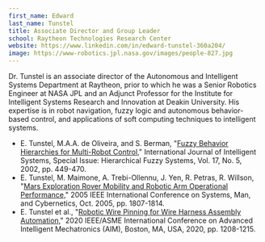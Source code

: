 ```yaml
---
first_name: Edward
last_name: Tunstel
title: Associate Director and Group Leader
school: Raytheon Technologies Research Center
website: https://www.linkedin.com/in/edward-tunstel-360a204/
image: https://www-robotics.jpl.nasa.gov/images/people-827.jpg
---
```

Dr. Tunstel is an associate director of the Autonomous and Intelligent Systems Department at Raytheon, prior to which he was a Senior Robotics Engineer at NASA JPL and an Adjunct Professor for the Institute for Intelligent Systems Research and Innovation at Deakin University. His expertise is in robot navigation, fuzzy logic and autonomous behavior-based control, and applications of soft computing techniques to intelligent systems.
- E. Tunstel, M.A.A. de Oliveira, and S. Berman, "[Fuzzy Behavior Hierarchies for Multi-Robot Control,](https://onlinelibrary.wiley.com/doi/pdf/10.1002/int.10032)" International Journal of Intelligent Systems, Special Issue: Hierarchical Fuzzy Systems, Vol. 17, No. 5, 2002, pp. 449-470.
- E. Tunstel, M. Maimone, A. Trebi-Ollennu, J. Yen, R. Petras, R. Willson, "[Mars Exploration Rover Mobility and Robotic Arm Operational Performance,](https://ieeexplore.ieee.org/stamp/stamp.jsp?arnumber=1571410)" 2005 IEEE International Conference on Systems, Man, and Cybernetics, Oct. 2005, pp. 1807-1814.
- E. Tunstel et al., "[Robotic Wire Pinning for Wire Harness Assembly Automation,](https://ieeexplore.ieee.org/stamp/stamp.jsp?arnumber=9158905)" 2020 IEEE/ASME International Conference on Advanced Intelligent Mechatronics (AIM), Boston, MA, USA, 2020, pp. 1208-1215.
